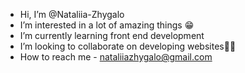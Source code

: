 -  Hi, I’m @Nataliia-Zhygalo
-  I’m interested in a lot of amazing things 😁
-  I’m currently learning front end development
-  I’m looking to collaborate on developing websites👩‍💻
-  How to reach me - nataliiazhygalo@gmail.com

<!---
Nataliia-Zhygalo/Nataliia-Zhygalo is a ✨ special ✨ repository because its `README.md` (this file) appears on your GitHub profile.
You can click the Preview link to take a look at your changes.
--->
